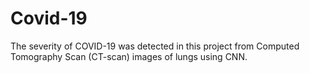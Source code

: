 # Covid-19
The severity of COVID-19 was detected in this project from Computed Tomography Scan (CT-scan) images of lungs using CNN. 
